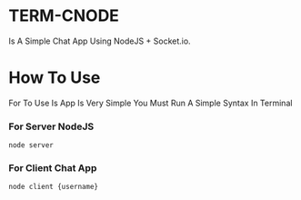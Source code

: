 # TERM-CNODE
Is A Simple Chat App Using NodeJS + Socket.io.

# How To Use
For To Use Is App Is Very Simple You Must Run A Simple Syntax In Terminal

### For Server NodeJS
```
node server
```

### For Client Chat App
``` 
node client {username}
```
